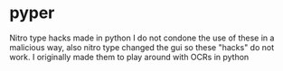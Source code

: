 # pyper
Nitro type hacks made in python
I do not condone the use of these in a malicious way, also nitro type changed the gui so these "hacks" do not work. I originally made them to play around with OCRs in python

